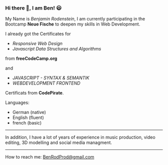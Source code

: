 ### Hi there 👋, I am Ben! :smiley:



My Name is *Benjamin Rodenstein*, I am currently participating in the Bootcamp **Neue Fische** to deepen my skills in Web Development.


I already got the Certificates for 

- *Responsive Web Design*
- *Javascript Data Structures and Algorithms* 

from **freeCodeCamp.org** 

and

- *JAVASCRIPT - SYNTAX & SEMANTIK*
- *WEBDEVELOPMENT FRONTEND* 

Certificats from **CodePirate**.

Languages:
- German (native)
- English (fluent)
- french (basic)

---

In addition, I have a lot of years of experience in music production, video editing, 3D modelling and social media managment.

---




How to reach me: BenRodProd@gmail.com


